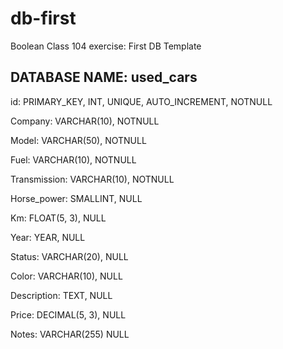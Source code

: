 # db-first
Boolean Class 104 exercise: First DB Template

## DATABASE NAME: used_cars

id: PRIMARY_KEY, INT, UNIQUE, AUTO_INCREMENT, NOTNULL

Company: VARCHAR(10), NOTNULL <!-- es: Mercedes-Benz -->

Model: VARCHAR(50), NOTNULL <!-- es: Coupè AMG Line GTronic -->

Fuel: VARCHAR(10), NOTNULL <!-- es: GPL, diersel, gas -->

Transmission: VARCHAR(10), NOTNULL <!-- es: manual, auto -->

Horse_power: SMALLINT, NULL <!-- es: 204 CV -->

Km: FLOAT(5, 3), NULL <!-- es: 30,000 Km -->

Year: YEAR, NULL

Status: VARCHAR(20), NULL <!-- es: Like new, good, minor scratches, ecc... -->

Color: VARCHAR(10), NULL

Description: TEXT, NULL

Price: DECIMAL(5, 3), NULL <!-- es: 20.000€ -->

Notes: VARCHAR(255) NULL
